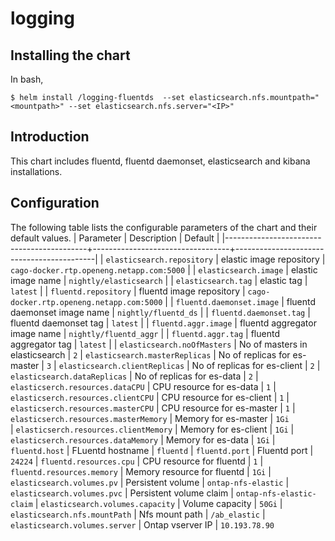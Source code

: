 # logging

## Installing the chart
In bash,
```
$ helm install /logging-fluentds  --set elasticsearch.nfs.mountpath="<mountpath>" --set elasticsearch.nfs.server="<IP>"
```

## Introduction
This chart includes fluentd, fluentd daemonset, elasticsearch and kibana installations.

## Configuration

The following table lists the configurable parameters of the chart and their default values.
| Parameter                                 | Description                      | Default                                   |
|-------------------------------------------+----------------------------------+-------------------------------------------|
| `elasticsearch.repository`                | elastic image repository         | `cago-docker.rtp.openeng.netapp.com:5000` |
| `elasticsearch.image`                     | elastic  image name              | `nightly/elasticsearch`               |
| `elasticsearch.tag`                       | elastic  tag                     | `latest`                                  |
| `fluentd.repository`                      | fluentd image repository         | `cago-docker.rtp.openeng.netapp.com:5000` |
| `fluentd.daemonset.image`                 | fluentd daemonset image name     | `nightly/fluentd_ds`                  |
| `fluentd.daemonset.tag`                   | fluentd daemonset  tag           | `latest`                                  |
| `fluentd.aggr.image`                      | fluentd aggregator image name    | `nightly/fluentd_aggr`                |
| `fluentd.aggr.tag`                        | fluentd aggregator tag           | `latest`                                  |
|  `elasticsearch.noOfMasters`              | No of masters in elasticsearch   |  `2`
|  `elasticsearch.masterReplicas`           | No of replicas for es-master     |  `3`
|  `elasticsearch.clientReplicas`           | No of replicas for es-client     |  `2`
|  `elasticsearch.dataReplicas`             | No of replicas for es-data       |  `2`
|  `elasticserch.resources.dataCPU`         | CPU resource for es-data         |  `1`
|  `elasticserch.resources.clientCPU`       | CPU resource for es-client       |  `1`
|  `elasticserch.resources.masterCPU`       | CPU resource for es-master       |  `1`
|  `elasticserch.resources.masterMemory`    | Memory for es-master             |  `1Gi`  
|  `elasticserch.resources.clientMemory`    | Memory for es-client             |  `1Gi`
|  `elasticserch.resources.dataMemory`      | Memory for es-data               |  `1Gi`
|  `fluentd.host`                           | FLuentd hostname                 |  `fluentd`
|  `fluentd.port`                           | Fluentd port                     |  `24224`
|  `fluentd.resources.cpu`                  | CPU resource for fluentd         |  `1`
| `fluentd.resources.memory`                | Memory resource for fluentd      |  `1Gi`
| `elasticsearch.volumes.pv`                | Persistent volume                |   `ontap-nfs-elastic`
| `elasticsearch.volumes.pvc`               | Persistent volume claim          |   `ontap-nfs-elastic-claim`
| `elasticsearch.volumes.capacity`          | Volume capacity                  |   `50Gi`
| `elasticsearch.nfs.mountPath`             | Nfs mount path                   |   `/ab_elastic`
| `elasticsearch.volumes.server`            | Ontap vserver IP                 |   `10.193.78.90` 
   
  
                      

